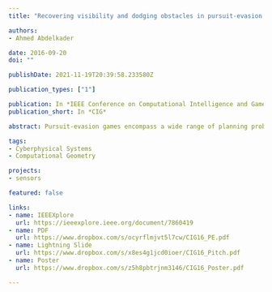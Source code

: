 ```yaml
---
title: "Recovering visibility and dodging obstacles in pursuit-evasion games"

authors:
- Ahmed Abdelkader

date: 2016-09-20
doi: ""

publishDate: 2021-11-19T20:39:58.233580Z

publication_types: ["1"]

publication: In *IEEE Conference on Computational Intelligence and Games*
publication_short: In *CIG*

abstract: Pursuit-evasion games encompass a wide range of planning problems with a variety of constraints on the motion of agents. We study the visibility-based variant where a pursuer is required to keep an evader in sight, while the evader is assumed to attempt to hide as soon as possible. This is particularly relevant in the context of video games where non-player characters of varying skill levels frequently chase after and attack the player. In this paper, we show that a simple dual formulation of the problem can be integrated into the traditional model to derive optimal strategies that tolerate interruptions in visibility resulting from motion among obstacles. Furthermore, using the enhanced model we propose a competitive procedure to maintain the optimal strategies in a dynamic environment where obstacles can change both shape and location. We prove the correctness of our algorithms and present results for different maps.

tags:
- Cyberphysical Systems
- Computational Geometry

projects:
- sensors

featured: false

links:
- name: IEEEXplore
  url: https://ieeexplore.ieee.org/document/7860419
- name: PDF
  url: https://www.dropbox.com/s/ocyrflmjvt5l7cw/CIG16_PE.pdf
- name: Lightning Slide
  url: https://www.dropbox.com/s/x8es4g1jcd0ioer/CIG16_Pitch.pdf
- name: Poster
  url: https://www.dropbox.com/s/z5h8pbtrjnm3146/CIG16_Poster.pdf

---
```

